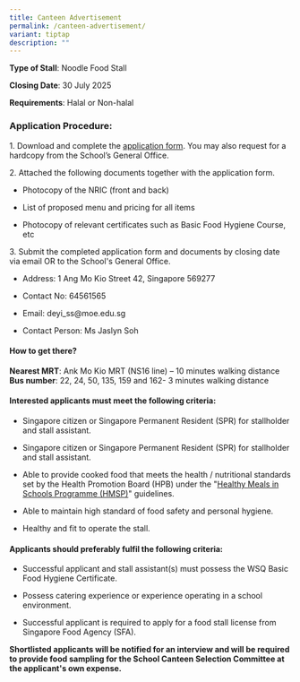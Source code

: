 ```yaml
---
title: Canteen Advertisement
permalink: /canteen-advertisement/
variant: tiptap
description: ""
---
```

<p><strong>Type of Stall</strong>: Noodle Food Stall</p>
<p><strong>Closing Date</strong>: 30 July 2025</p>
<p><strong>Requirements</strong>: Halal or Non-halal</p>
<h3>Application Procedure:</h3>
<p>1. Download and complete the <a href="/files/Useful Links/Cateen Advert/Application_Form.pdf" rel="noopener noreferrer nofollow" target="_blank">application form</a>.
You may also request for a hardcopy from the School’s General Office.</p>
<p>2. Attached the following documents together with the application form.</p>
<ul data-tight="true" class="tight">
<li>
<p>Photocopy of the NRIC (front and back)</p>
</li>
<li>
<p>List of proposed menu and pricing for all items</p>
</li>
<li>
<p>Photocopy of relevant certificates such as Basic Food Hygiene Course,
etc</p>
</li>
</ul>
<p>3. Submit the completed application form and documents by closing date
via email OR to the School's General Office.</p>
<ul data-tight="true" class="tight">
<li>
<p>Address: 1 Ang Mo Kio Street 42, Singapore 569277</p>
</li>
<li>
<p>Contact No: 64561565</p>
</li>
<li>
<p>Email: <a rel="noopener noreferrer nofollow" target="_blank">deyi_ss@moe.edu.sg</a>
</p>
</li>
<li>
<p>Contact Person: Ms Jaslyn Soh</p>
</li>
</ul>
<h4>How to get there?</h4>
<p><strong>Nearest MRT</strong>: Ank Mo Kio MRT (NS16 line) – 10 minutes
walking distance
<br><strong>Bus number</strong>: 22, 24, 50, 135, 159 and 162- 3 minutes walking
distance</p>
<h4>Interested applicants must meet the following criteria:</h4>
<ul data-tight="true" class="tight">
<li>
<p>Singapore citizen or Singapore Permanent Resident (SPR) for stallholder
and stall assistant.</p>
</li>
<li>
<p>Singapore citizen or Singapore Permanent Resident (SPR) for stallholder
and stall assistant.</p>
</li>
<li>
<p>Able to provide cooked food that meets the health / nutritional standards
set by the Health Promotion Board (HPB) under the "<a href="https://www.hpb.gov.sg/schools/school-programmes/healthy-meals-in-schools-programme" rel="noopener nofollow" target="_blank">Healthy Meals in Schools Programme (HMSP)</a>"
guidelines.</p>
</li>
<li>
<p>Able to maintain high standard of food safety and personal hygiene.</p>
</li>
<li>
<p>Healthy and fit to operate the stall.</p>
</li>
</ul>
<h4>Applicants should preferably fulfil the following criteria:</h4>
<ul data-tight="true" class="tight">
<li>
<p>Successful applicant and stall assistant(s) must possess the WSQ Basic
Food Hygiene Certificate.</p>
</li>
<li>
<p>Possess catering experience or experience operating in a school environment.</p>
</li>
<li>
<p>Successful applicant is required to apply for a food stall license from
Singapore Food Agency (SFA).</p>
</li>
</ul>
<p><strong>Shortlisted applicants will be notified for an interview and will be required to provide food sampling for the School Canteen Selection Committee at the applicant's own expense.</strong>
</p>
<p></p>
<p></p>
